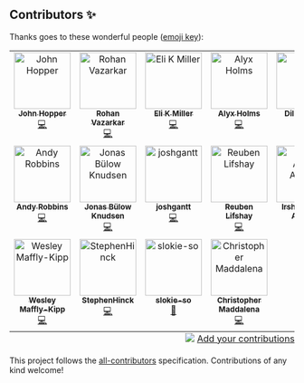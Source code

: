 ## Contributors ✨

Thanks goes to these wonderful people ([emoji key](https://allcontributors.org/docs/en/emoji-key)):

<!-- ALL-CONTRIBUTORS-LIST:START - Do not remove or modify this section -->
<!-- prettier-ignore-start -->
<!-- markdownlint-disable -->
<table>
  <tbody>
    <tr>
      <td align="center" valign="top" width="14.28%"><a href="http://binaryreverie.com/"><img src="https://avatars.githubusercontent.com/u/25071?v=4?s=100" width="100px;" alt="John Hopper"/><br /><sub><b>John Hopper</b></sub></a><br /><a href="https://github.com/SpecterOps/BloodHound/commits?author=zinic" title="Code">💻</a></td>
      <td align="center" valign="top" width="14.28%"><a href="https://blog.cptjesus.com/"><img src="https://avatars.githubusercontent.com/u/5720446?v=4?s=100" width="100px;" alt="Rohan Vazarkar"/><br /><sub><b>Rohan Vazarkar</b></sub></a><br /><a href="https://github.com/SpecterOps/BloodHound/commits?author=rvazarkar" title="Code">💻</a></td>
      <td align="center" valign="top" width="14.28%"><a href="https://bloodhoundenterprise.io/"><img src="https://avatars.githubusercontent.com/u/1761629?v=4?s=100" width="100px;" alt="Eli K Miller"/><br /><sub><b>Eli K Miller</b></sub></a><br /><a href="https://github.com/SpecterOps/BloodHound/commits?author=elikmiller" title="Code">💻</a></td>
      <td align="center" valign="top" width="14.28%"><a href="https://superlinkx.dev/"><img src="https://avatars.githubusercontent.com/u/466326?v=4?s=100" width="100px;" alt="Alyx Holms"/><br /><sub><b>Alyx Holms</b></sub></a><br /><a href="https://github.com/SpecterOps/BloodHound/commits?author=superlinkx" title="Code">💻</a></td>
      <td align="center" valign="top" width="14.28%"><a href="https://github.com/ddlees"><img src="https://avatars.githubusercontent.com/u/8984872?v=4?s=100" width="100px;" alt="Dillon Lees"/><br /><sub><b>Dillon Lees</b></sub></a><br /><a href="https://github.com/SpecterOps/BloodHound/commits?author=ddlees" title="Code">💻</a></td>
      <td align="center" valign="top" width="14.28%"><a href="https://codybentley.dev/"><img src="https://avatars.githubusercontent.com/u/6968902?v=4?s=100" width="100px;" alt="Cody Bentley"/><br /><sub><b>Cody Bentley</b></sub></a><br /><a href="https://github.com/SpecterOps/BloodHound/commits?author=codydbentley" title="Code">💻</a></td>
      <td align="center" valign="top" width="14.28%"><a href="https://github.com/brandonshearin"><img src="https://avatars.githubusercontent.com/u/23143242?v=4?s=100" width="100px;" alt="brandonshearin"/><br /><sub><b>brandonshearin</b></sub></a><br /><a href="https://github.com/SpecterOps/BloodHound/commits?author=brandonshearin" title="Code">💻</a></td>
    </tr>
    <tr>
      <td align="center" valign="top" width="14.28%"><a href="https://www.twitter.com/_wald0"><img src="https://avatars.githubusercontent.com/u/842644?v=4?s=100" width="100px;" alt="Andy Robbins"/><br /><sub><b>Andy Robbins</b></sub></a><br /><a href="https://github.com/SpecterOps/BloodHound/commits?author=andyrobbins" title="Code">💻</a></td>
      <td align="center" valign="top" width="14.28%"><a href="https://github.com/JonasBK"><img src="https://avatars.githubusercontent.com/u/12843299?v=4?s=100" width="100px;" alt="Jonas Bülow Knudsen"/><br /><sub><b>Jonas Bülow Knudsen</b></sub></a><br /><a href="https://github.com/SpecterOps/BloodHound/commits?author=JonasBK" title="Code">💻</a></td>
      <td align="center" valign="top" width="14.28%"><a href="https://github.com/joshgantt"><img src="https://avatars.githubusercontent.com/u/29784250?v=4?s=100" width="100px;" alt="joshgantt"/><br /><sub><b>joshgantt</b></sub></a><br /><a href="https://github.com/SpecterOps/BloodHound/commits?author=joshgantt" title="Code">💻</a></td>
      <td align="center" valign="top" width="14.28%"><a href="https://github.com/computator"><img src="https://avatars.githubusercontent.com/u/3962958?v=4?s=100" width="100px;" alt="Reuben Lifshay"/><br /><sub><b>Reuben Lifshay</b></sub></a><br /><a href="https://github.com/SpecterOps/BloodHound/commits?author=computator" title="Code">💻</a></td>
      <td align="center" valign="top" width="14.28%"><a href="https://github.com/irshadaj"><img src="https://avatars.githubusercontent.com/u/24904109?v=4?s=100" width="100px;" alt="Irshad Ajmal Ahmed"/><br /><sub><b>Irshad Ajmal Ahmed</b></sub></a><br /><a href="https://github.com/SpecterOps/BloodHound/commits?author=irshadaj" title="Code">💻</a></td>
      <td align="center" valign="top" width="14.28%"><a href="http://jmbarnett.net/"><img src="https://avatars.githubusercontent.com/u/885166?v=4?s=100" width="100px;" alt="James Barnett"/><br /><sub><b>James Barnett</b></sub></a><br /><a href="https://github.com/SpecterOps/BloodHound/commits?author=juggernot325" title="Code">💻</a></td>
      <td align="center" valign="top" width="14.28%"><a href="https://ulises.io/"><img src="https://avatars.githubusercontent.com/u/16910931?v=4?s=100" width="100px;" alt="Ulises Rangel"/><br /><sub><b>Ulises Rangel</b></sub></a><br /><a href="https://github.com/SpecterOps/BloodHound/commits?author=urangel" title="Code">💻</a></td>
    </tr>
    <tr>
      <td align="center" valign="top" width="14.28%"><a href="https://www.wesmk.com/"><img src="https://avatars.githubusercontent.com/u/16313351?v=4?s=100" width="100px;" alt="Wesley Maffly-Kipp"/><br /><sub><b>Wesley Maffly-Kipp</b></sub></a><br /><a href="https://github.com/SpecterOps/BloodHound/commits?author=maffkipp" title="Code">💻</a></td>
      <td align="center" valign="top" width="14.28%"><a href="https://github.com/StephenHinck"><img src="https://avatars.githubusercontent.com/u/12970156?v=4?s=100" width="100px;" alt="StephenHinck"/><br /><sub><b>StephenHinck</b></sub></a><br /><a href="https://github.com/SpecterOps/BloodHound/commits?author=StephenHinck" title="Code">💻</a></td>
      <td align="center" valign="top" width="14.28%"><a href="https://github.com/slokie-so"><img src="https://avatars.githubusercontent.com/u/140854032?v=4?s=100" width="100px;" alt="slokie-so"/><br /><sub><b>slokie-so</b></sub></a><br /><a href="#projectManagement-slokie-so" title="Project Management">📆</a></td>
      <td align="center" valign="top" width="14.28%"><a href="http://www.chrismaddalena.com/"><img src="https://avatars.githubusercontent.com/u/10526228?v=4?s=100" width="100px;" alt="Christopher Maddalena"/><br /><sub><b>Christopher Maddalena</b></sub></a><br /><a href="https://github.com/SpecterOps/BloodHound/commits?author=chrismaddalena" title="Code">💻</a></td>
    </tr>
  </tbody>
  <tfoot>
    <tr>
      <td align="center" size="13px" colspan="7">
        <img src="https://raw.githubusercontent.com/all-contributors/all-contributors-cli/1b8533af435da9854653492b1327a23a4dbd0a10/assets/logo-small.svg">
          <a href="https://all-contributors.js.org/docs/en/bot/usage">Add your contributions</a>
        </img>
      </td>
    </tr>
  </tfoot>
</table>

<!-- markdownlint-restore -->
<!-- prettier-ignore-end -->

<!-- ALL-CONTRIBUTORS-LIST:END -->

This project follows the [all-contributors](https://github.com/all-contributors/all-contributors) specification. Contributions of any kind welcome!
